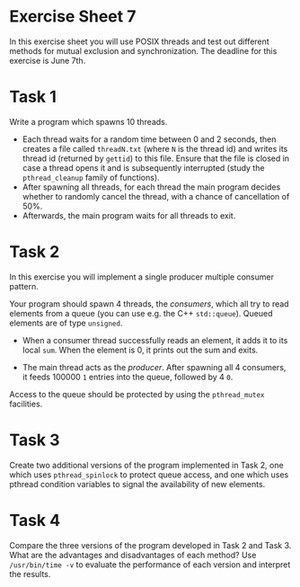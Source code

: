 # Exercise Sheet 7

In this exercise sheet you will use POSIX threads and test out different methods for mutual exclusion and synchronization.
The deadline for this exercise is June 7th.


# Task 1

Write a program which spawns 10 threads. 

* Each thread waits for a random time between 0 and 2 seconds, then creates a file called `threadN.txt` (where `N` is the thread id) and writes its thread id (returned by `gettid`) to this file. Ensure that the file is closed in case a thread opens it and is subsequently interrupted (study the `pthread_cleanup` family of functions).
* After spawning all threads, for each thread the main program decides whether to randomly cancel the thread, with a chance of cancellation of 50%.
* Afterwards, the main program waits for all threads to exit.

# Task 2

In this exercise you will implement a single producer multiple consumer pattern. 

Your program should spawn 4 threads, the *consumers*, which all try to read elements from a queue (you can use e.g. the C++ `std::queue`). Queued elements are of type `unsigned`.

* When a consumer thread successfully reads an element, it adds it to its local `sum`. When the element is 0, it prints out the sum and exits.

* The main thread acts as the *producer*. After spawning all 4 consumers, it feeds 100000 `1` entries into the queue, followed by 4 `0`.

Access to the queue should be protected by using the `pthread_mutex` facilities. 

# Task 3

Create two additional versions of the program implemented in Task 2, one which uses `pthread_spinlock` to protect queue access, and one which uses pthread condition variables to signal the availability of new elements.

# Task 4

Compare the three versions of the program developed in Task 2 and Task 3. What are the advantages and disadvantages of each method?
Use `/usr/bin/time -v` to evaluate the performance of each version and interpret the results.
